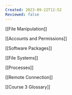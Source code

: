 ```yaml
---
Created: 2023-09-22T12:52
Reviewed: false
---
```

[[File Manipulation]]

[[Accounts and Permissions]]

[[Software Packages]]

[[File Systems]]

[[Processes]]

[[Remote Connection]]

[[Course 3 Glossary]]